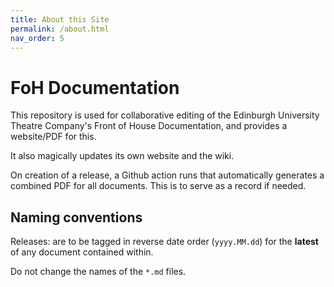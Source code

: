 ```yaml
---
title: About this Site
permalink: /about.html
nav_order: 5
---
```


# FoH Documentation

This repository is used for collaborative editing of the Edinburgh University Theatre Company's Front of House Documentation, and provides a website/PDF for this.

It also magically updates its own website and the wiki.

On creation of a release, a Github action runs that automatically generates a combined PDF for all documents. This is to serve as a record if needed.

## Naming conventions

Releases: are to be tagged in reverse date order (`yyyy.MM.dd`) for the **latest** of any document contained within.

Do not change the names of the `*.md` files.

